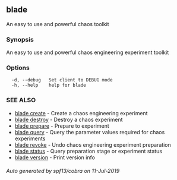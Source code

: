 ## blade

An easy to use and powerful chaos toolkit

### Synopsis

An easy to use and powerful chaos engineering experiment toolkit

### Options

```
  -d, --debug   Set client to DEBUG mode
  -h, --help    help for blade
```

### SEE ALSO

* [blade create](blade_create.md)	 - Create a chaos engineering experiment
* [blade destroy](blade_destroy.md)	 - Destroy a chaos experiment
* [blade prepare](blade_prepare.md)	 - Prepare to experiment
* [blade query](blade_query.md)	 - Query the parameter values required for chaos experiments
* [blade revoke](blade_revoke.md)	 - Undo chaos engineering experiment preparation
* [blade status](blade_status.md)	 - Query preparation stage or experiment status
* [blade version](blade_version.md)	 - Print version info

###### Auto generated by spf13/cobra on 11-Jul-2019
